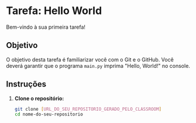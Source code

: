 # Tarefa: Hello World

Bem-vindo à sua primeira tarefa!

## Objetivo

O objetivo desta tarefa é familiarizar você com o Git e o GitHub. 
Você deverá garantir que o programa `main.py` imprima "Hello, World!" no console.

## Instruções

1. **Clone o repositório:**
   ```bash
   git clone [URL_DO_SEU_REPOSITORIO_GERADO_PELO_CLASSROOM]
   cd nome-do-seu-repositorio
